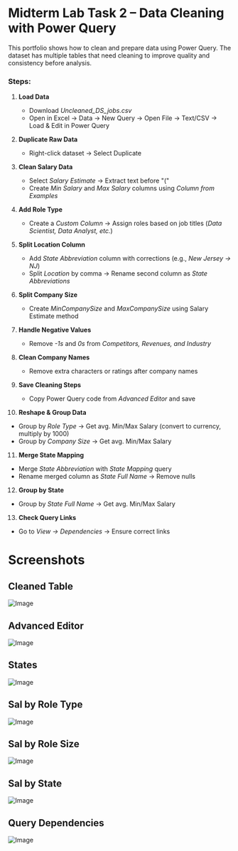 # Midterm Lab Task 2 – Data Cleaning with Power Query

This portfolio shows how to clean and prepare data using Power Query. The dataset has multiple tables that need cleaning to improve quality and consistency before analysis.  

### Steps:  

1. **Load Data**  
   - Download *Uncleaned_DS_jobs.csv*  
   - Open in Excel → Data → New Query → Open File → Text/CSV → Load & Edit in Power Query  

2. **Duplicate Raw Data**  
   - Right-click dataset → Select Duplicate  

3. **Clean Salary Data**  
   - Select *Salary Estimate* → Extract text before "("  
   - Create *Min Salary* and *Max Salary* columns using *Column from Examples*  

4. **Add Role Type**  
   - Create a *Custom Column* → Assign roles based on job titles (*Data Scientist, Data Analyst, etc.*)  

5. **Split Location Column**  
   - Add *State Abbreviation* column with corrections (e.g., *New Jersey → NJ*)  
   - Split *Location* by comma → Rename second column as *State Abbreviations*  

6. **Split Company Size**  
   - Create *MinCompanySize* and *MaxCompanySize* using Salary Estimate method  

7. **Handle Negative Values**  
   - Remove *-1s* and *0s* from *Competitors, Revenues, and Industry*  

8. **Clean Company Names**  
   - Remove extra characters or ratings after company names  

9. **Save Cleaning Steps**  
   - Copy Power Query code from *Advanced Editor* and save  

10. **Reshape & Group Data**  
   - Group by *Role Type* → Get avg. Min/Max Salary (convert to currency, multiply by 1000)  
   - Group by *Company Size* → Get avg. Min/Max Salary  

11. **Merge State Mapping**  
   - Merge *State Abbreviation* with *State Mapping* query  
   - Rename merged column as *State Full Name* → Remove nulls  

12. **Group by State**  
   - Group by *State Full Name* → Get avg. Min/Max Salary  

13. **Check Query Links**  
   - Go to *View → Dependencies* → Ensure correct links

# Screenshots
## Cleaned Table
![Image](https://github.com/user-attachments/assets/592dfe22-bd3b-4126-8691-980c9cc1136c)

## Advanced Editor
![Image](https://github.com/user-attachments/assets/6e4720ad-a233-4bdb-8d33-1ee3827f8d00)
## States
![Image](https://github.com/user-attachments/assets/681e007c-1628-4394-969c-c14d7510dd87)
## Sal by Role Type
![Image](https://github.com/user-attachments/assets/a02e3c12-889c-4f93-9dd6-b10ec8276ddb)
## Sal by Role Size
![Image](https://github.com/user-attachments/assets/5ea71110-b656-48eb-ac68-98f2a55e7b72)
## Sal by State
![Image](https://github.com/user-attachments/assets/e4a0521e-0633-4f05-aa18-d29f755561b6)
## Query Dependencies
![Image](https://github.com/user-attachments/assets/1d639aca-e72d-46cd-944b-ceb6abc49cfd)
